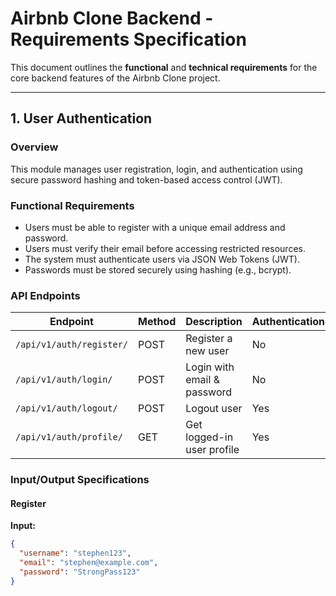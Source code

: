 # Airbnb Clone Backend - Requirements Specification

This document outlines the **functional** and **technical requirements** for the core backend features of the Airbnb Clone project.

---

## 1. User Authentication

### Overview
This module manages user registration, login, and authentication using secure password hashing and token-based access control (JWT).

### Functional Requirements
- Users must be able to register with a unique email address and password.
- Users must verify their email before accessing restricted resources.
- The system must authenticate users via JSON Web Tokens (JWT).
- Passwords must be stored securely using hashing (e.g., bcrypt).

### API Endpoints

| Endpoint | Method | Description | Authentication |
|-----------|--------|--------------|----------------|
| `/api/v1/auth/register/` | POST | Register a new user |  No |
| `/api/v1/auth/login/` | POST | Login with email & password |  No |
| `/api/v1/auth/logout/` | POST | Logout user | Yes |
| `/api/v1/auth/profile/` | GET | Get logged-in user profile | Yes |

### Input/Output Specifications

#### **Register**
**Input:**
```json
{
  "username": "stephen123",
  "email": "stephen@example.com",
  "password": "StrongPass123"
}
